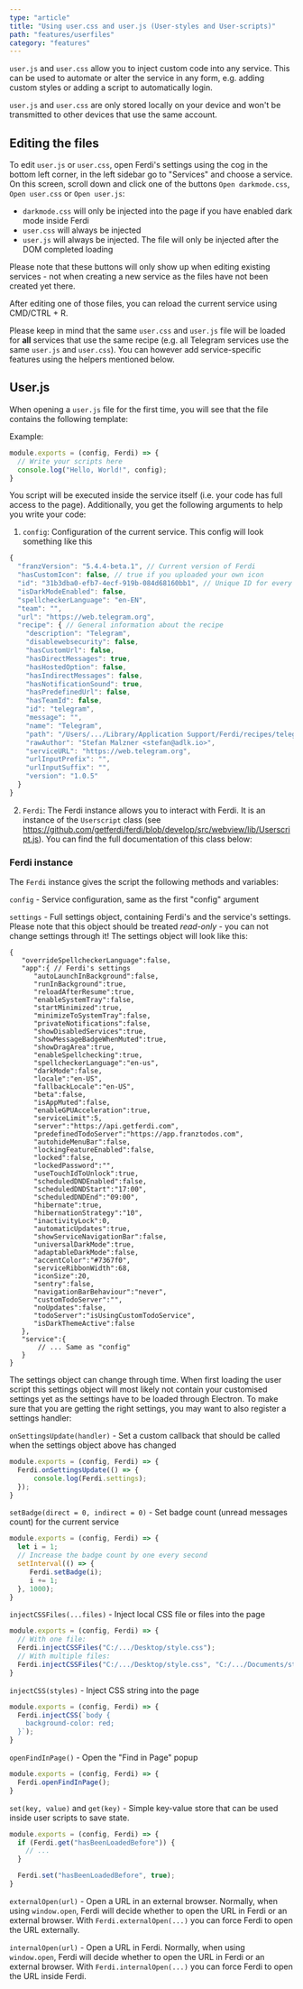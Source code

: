 ```yaml
---
type: "article"
title: "Using user.css and user.js (User-styles and User-scripts)"
path: "features/userfiles"
category: "features"
---
```

`user.js` and `user.css` allow you to inject custom code into any service. This can be used to automate or alter the service in any form, e.g. adding custom styles or adding a script to automatically login.

`user.js` and `user.css` are only stored locally on your device and won't be transmitted to other devices that use the same account.

## Editing the files
To edit `user.js` or `user.css`, open Ferdi's settings using the cog in the bottom left corner, in the left sidebar go to "Services" and choose a service.
On this screen, scroll down and click one of the buttons `Open darkmode.css`, `Open user.css` or `Open user.js`:
- `darkmode.css` will only be injected into the page if you have enabled dark mode inside Ferdi
- `user.css` will always be injected
- `user.js` will always be injected. The file will only be injected after the DOM completed loading

Please note that these buttons will only show up when editing existing services - not when creating a new service as the files have not been created yet there.

After editing one of those files, you can reload the current service using CMD/CTRL + R.

Please keep in mind that the same `user.css` and `user.js` file will be loaded for **all** services that use the same recipe (e.g. all Telegram services use the same `user.js` and `user.css`). You can however add service-specific features using the helpers mentioned below. 

## User.js
When opening a `user.js` file for the first time, you will see that the file contains the following template:

Example:
```JavaScript
module.exports = (config, Ferdi) => {
  // Write your scripts here
  console.log("Hello, World!", config);
}
```

You script will be executed inside the service itself (i.e. your code has full access to the page). Additionally, you get the following arguments to help you write your code:

1. `config`: Configuration of the current service. This config will look something like this
```JavaScript
{
  "franzVersion": "5.4.4-beta.1", // Current version of Ferdi
  "hasCustomIcon": false, // true if you uploaded your own icon
  "id": "31b3dba0-efb7-4ecf-919b-084d68160bb1", // Unique ID for every instance of a recipe
  "isDarkModeEnabled": false,
  "spellcheckerLanguage": "en-EN",
  "team": "",
  "url": "https://web.telegram.org",
  "recipe": { // General information about the recipe
    "description": "Telegram",
    "disablewebsecurity": false,
    "hasCustomUrl": false,
    "hasDirectMessages": true,
    "hasHostedOption": false,
    "hasIndirectMessages": false,
    "hasNotificationSound": true,
    "hasPredefinedUrl": false,
    "hasTeamId": false,
    "id": "telegram",
    "message": "",
    "name": "Telegram",
    "path": "/Users/.../Library/Application Support/Ferdi/recipes/telegram",
    "rawAuthor": "Stefan Malzner <stefan@adlk.io>",
    "serviceURL": "https://web.telegram.org",
    "urlInputPrefix": "",
    "urlInputSuffix": "",
    "version": "1.0.5"
  }
}
```

2. `Ferdi`: The Ferdi instance allows you to interact with Ferdi. It is an instance of the `Userscript` class (see https://github.com/getferdi/ferdi/blob/develop/src/webview/lib/Userscript.js). You can find the full documentation of this class below:

### Ferdi instance
The `Ferdi` instance gives the script the following methods and variables:

`config` - Service configuration, same as the first "config" argument

`settings` - Full settings object, containing Ferdi's and the service's settings. Please note that this object should be treated _read-only_ - you can not change settings through it! The settings object will look like this:
```
{
   "overrideSpellcheckerLanguage":false,
   "app":{ // Ferdi's settings
      "autoLaunchInBackground":false,
      "runInBackground":true,
      "reloadAfterResume":true,
      "enableSystemTray":false,
      "startMinimized":true,
      "minimizeToSystemTray":false,
      "privateNotifications":false,
      "showDisabledServices":true,
      "showMessageBadgeWhenMuted":true,
      "showDragArea":true,
      "enableSpellchecking":true,
      "spellcheckerLanguage":"en-us",
      "darkMode":false,
      "locale":"en-US",
      "fallbackLocale":"en-US",
      "beta":false,
      "isAppMuted":false,
      "enableGPUAcceleration":true,
      "serviceLimit":5,
      "server":"https://api.getferdi.com",
      "predefinedTodoServer":"https://app.franztodos.com",
      "autohideMenuBar":false,
      "lockingFeatureEnabled":false,
      "locked":false,
      "lockedPassword":"",
      "useTouchIdToUnlock":true,
      "scheduledDNDEnabled":false,
      "scheduledDNDStart":"17:00",
      "scheduledDNDEnd":"09:00",
      "hibernate":true,
      "hibernationStrategy":"10",
      "inactivityLock":0,
      "automaticUpdates":true,
      "showServiceNavigationBar":false,
      "universalDarkMode":true,
      "adaptableDarkMode":false,
      "accentColor":"#7367f0",
      "serviceRibbonWidth":68,
      "iconSize":20,
      "sentry":false,
      "navigationBarBehaviour":"never",
      "customTodoServer":"",
      "noUpdates":false,
      "todoServer":"isUsingCustomTodoService",
      "isDarkThemeActive":false
   },
   "service":{ 
       // ... Same as "config"
   }
}
```

The settings object can change through time. When first loading the user script this settings object will most likely not contain your customised settings yet as the settings have to be loaded through Electron. To make sure that you are getting the right settings, you may want to also register a settings handler:

`onSettingsUpdate(handler)` - Set a custom callback that should be called when the settings object above has changed

```JavaScript
module.exports = (config, Ferdi) => {
  Ferdi.onSettingsUpdate(() => {
      console.log(Ferdi.settings);
  });
}
```

`setBadge(direct = 0, indirect = 0)` - Set badge count (unread messages count) for the current service
```JavaScript
module.exports = (config, Ferdi) => {
  let i = 1;
  // Increase the badge count by one every second
  setInterval(() => {
     Ferdi.setBadge(i);
     i += 1;
  }, 1000);
}
```

`injectCSSFiles(...files)` - Inject local CSS file or files into the page
```JavaScript
module.exports = (config, Ferdi) => {
  // With one file:
  Ferdi.injectCSSFiles("C:/.../Desktop/style.css");
  // With multiple files:
  Ferdi.injectCSSFiles("C:/.../Desktop/style.css", "C:/.../Documents/style.css");
}
```

`injectCSS(styles)` - Inject CSS string into the page
```JavaScript
module.exports = (config, Ferdi) => {
  Ferdi.injectCSS(`body {
    background-color: red;
  }`);
}
```

`openFindInPage()` - Open the "Find in Page" popup
```JavaScript
module.exports = (config, Ferdi) => {
  Ferdi.openFindInPage();
}
```

`set(key, value)` and `get(key)` - Simple key-value store that can be used inside user scripts to save state.
```JavaScript
module.exports = (config, Ferdi) => {
  if (Ferdi.get("hasBeenLoadedBefore")) {
    // ...
  }

  Ferdi.set("hasBeenLoadedBefore", true);
}
```

`externalOpen(url)` - Open a URL in an external browser. Normally, when using `window.open`, Ferdi will decide whether to open the URL in Ferdi or an external browser. With `Ferdi.externalOpen(...)` you can force Ferdi to open the URL externally.

`internalOpen(url)` - Open a URL in Ferdi. Normally, when using `window.open`, Ferdi will decide whether to open the URL in Ferdi or an external browser. With `Ferdi.internalOpen(...)` you can force Ferdi to open the URL inside Ferdi.